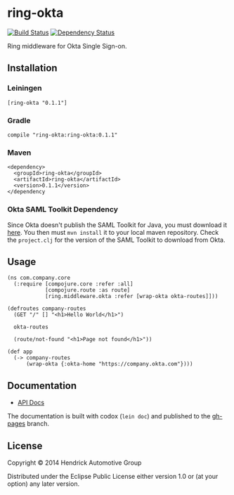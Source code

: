 # ring-okta

[![Build Status](https://travis-ci.org/Hendrick/ring-okta.svg?branch=master)](https://travis-ci.org/Hendrick/ring-okta) [![Dependency Status](https://www.versioneye.com/user/projects/540df18842c8d5146300000c/badge.svg)](https://www.versioneye.com/user/projects/540df18842c8d5146300000c)

Ring middleware for Okta Single Sign-on.

## Installation

### Leiningen

```
[ring-okta "0.1.1"]
```

### Gradle

```
compile "ring-okta:ring-okta:0.1.1"
```

### Maven

```
<dependency>
  <groupId>ring-okta</groupId>
  <artifactId>ring-okta</artifactId>
  <version>0.1.1</version>
</dependency
```

### Okta SAML Toolkit Dependency

Since Okta doesn't publish the SAML Toolkit for Java, you must
download it
[here](https://support.okta.com/entries/25009573-Current-SAML-Toolkit-for-Java-Version).
You then must `mvn install` it to your local maven repository. Check
the `project.clj` for the version of the SAML Toolkit to download from Okta.

## Usage

```
(ns com.company.core
  (:require [compojure.core :refer :all]
            [compojure.route :as route]
            [ring.middleware.okta :refer [wrap-okta okta-routes]]))

(defroutes company-routes
  (GET "/" [] "<h1>Hello World</h1>")

  okta-routes

  (route/not-found "<h1>Page not found</h1>"))

(def app
  (-> company-routes
      (wrap-okta {:okta-home "https://company.okta.com"})))
```

## Documentation

- [API Docs](http://Hendrick.github.io/ring-okta/ring.middleware.okta.html)

The documentation is built with codox (`lein doc`) and published to
the [gh-pages](https://github.com/Hendrick/ring-okta/tree/gh-pages) branch.

## License

Copyright © 2014 Hendrick Automotive Group

Distributed under the Eclipse Public License either version 1.0 or (at
your option) any later version.
